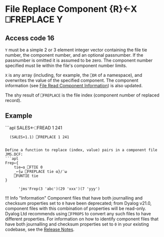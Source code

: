 <!-- Hidden search keywords -->
<div style="display: none;">
  ⎕FREPLACE FREPLACE
</div>

<h1 class="heading"><span class="name">File Replace Component</span> <span class="command">{R}←X ⎕FREPLACE Y</span></h1>

## Access code 16

`Y` must be a simple 2 or 3 element integer vector containing the file tie number, the component number, and an optional passnumber.  If the passnumber is omitted it is assumed to be zero.  The component number specified must lie within the file's component number limits.

`X` is any array (including, for example, the `⎕OR` of a namespace), and overwrites the value of the specified component.  The component information (see [File Read Component Information](frdci.md)) is also updated.

The shy result of `⎕FREPLACE` is the file index (component number of replaced record).

<h2 class="example">Example</h2>
```apl
      SALES←⎕FREAD 1 241
 
      (SALES×1.1) ⎕FREPLACE 1 241
```

Define a function to replace (index, value) pairs in a component file JMS.DCF:
```apl
Frep←{
    tie←⍺ ⎕FTIE 0
    _←{⍵ ⎕FREPLACE tie ⍺}/¨⍵
    ⎕FUNTIE tie
} 
 
      'jms'Frep(3 'abc')(29 'xxx')(7 'yyy')
```

!!! Info "Information"
    Component files that have both journalling and checksum properties set to `0` have been deprecated; from Dyalog v21.0, component files with this combination of properties will be read-only. Dyalog Ltd recommends using `⎕FPROPS` to convert any such files to have different properties. For information on how to identify component files that have both journalling and checksum properties set to `0` in your existing codebase, see the [Release Notes](../../release-notes/announcements/deprecated-functionality.md).
